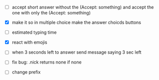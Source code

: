 * [ ] accept short answer without the (Accept: something) and accept the one with only the (Accept: something)

* [x] make it so in multiple choice make the answer choicds buttons
* [ ] estimated typing time
* [x] react with emojis
* [ ] when 3 seconds left to answer send message saying 3 sec left
* [ ] fix bug: .nick returns none if none
* [ ] change prefix